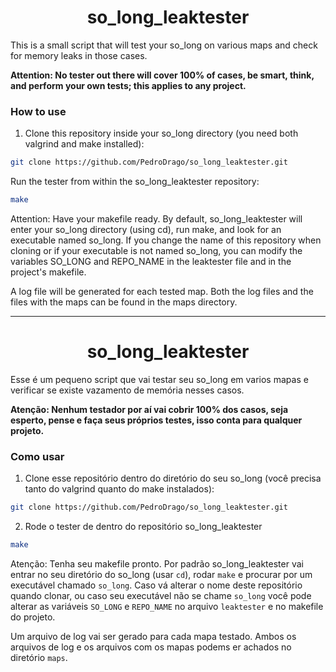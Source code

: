 <h1 align="center">so_long_leaktester</h1>

This is a small script that will test your so_long on various maps and check for memory leaks in those cases.

**Attention: No tester out there will cover 100% of cases, be smart, think, and perform your own tests; this applies to any project.**

### How to use
1. Clone this repository inside your so_long directory (you need both valgrind and make installed):
```bash
git clone https://github.com/PedroDrago/so_long_leaktester.git
```
Run the tester from within the so_long_leaktester repository:
```bash
make
```

Attention: Have your makefile ready. By default, so_long_leaktester will enter your so_long directory (using cd), run make, and look for an executable named so_long. If you change the name of this repository when cloning or if your executable is not named so_long, you can modify the variables SO_LONG and REPO_NAME in the leaktester file and in the project's makefile.

A log file will be generated for each tested map. Both the log files and the files with the maps can be found in the maps directory.

---
<h1 align="center">so_long_leaktester</h1>

Esse é um pequeno script que vai testar seu so_long em varios mapas e verificar se existe vazamento de memória nesses casos.

**Atenção: Nenhum testador por aí vai cobrir 100% dos casos, seja esperto, pense e faça seus próprios testes, isso conta para qualquer projeto.**

### Como usar
1. Clone esse repositório dentro do diretório do seu so_long (você precisa tanto do valgrind quanto do make instalados):
``` bash
git clone https://github.com/PedroDrago/so_long_leaktester.git
```
2. Rode o tester de dentro do repositório so_long_leaktester
```bash
make
```
Atenção: Tenha seu makefile pronto. Por padrão so_long_leaktester vai entrar no seu diretório do so_long (usar `cd`), rodar `make` e procurar por um executável chamado `so_long`. Caso vá alterar o nome deste repositório quando clonar, ou caso seu executável não se chame `so_long` você pode alterar as variáveis `SO_LONG` e `REPO_NAME` no arquivo `leaktester` e no makefile do projeto.

Um arquivo de log vai ser gerado para cada mapa testado. Ambos os arquivos de log e os arquivos com os mapas podems er achados no diretório `maps`.
